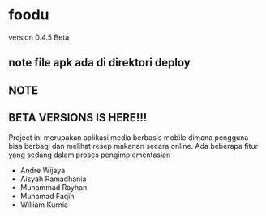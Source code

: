 # foodu

version 0.4.5 Beta

## note file apk ada di direktori deploy

## NOTE
## BETA VERSIONS IS HERE!!!

Project ini merupakan aplikasi media berbasis mobile dimana pengguna bisa berbagi dan
melihat resep makanan secara online. Ada beberapa fitur yang sedang dalam proses pengimplementasian
- Andre Wijaya 
- Aisyah Ramadhania
- Muhammad Rayhan
- Muhamad Faqih
- William Kurnia
